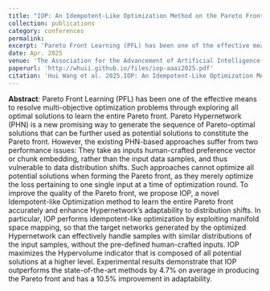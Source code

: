 ```yaml
---
title: "IOP: An Idempotent-Like Optimization Method on the Pareto Front of Hypernetwork"
collection: publications
category: conferences
permalink: 
excerpt: 'Pareto Front Learning (PFL) has been one of the effective means to resolve multi-objective optimization problems through exploring all optimal solutions to learn the entire Pareto front. Pareto Hypernetwork (PHN) is a new promising way to generate the sequence of Pareto-optimal solutions that can be further used as potential solutions to constitute the Pareto front. However, the existing PHN-based approaches suffer from two performance issues: They take as inputs human-crafted preference vector or chunk embedding, rather than the input data samples, and thus vulnerable to data distribution shifts. Such approaches cannot optimize all potential solutions when forming the Pareto front, as they merely optimize the loss pertaining to one single input at a time of optimization round. To improve the quality of the Pareto front, we propose IOP, a novel Idempotent-like Optimization method to learn the entire Pareto front accurately and enhance Hypernetwork’s adaptability to distribution shifts. In particular, IOP performs idempotent-like optimization by exploiting manifold space mapping, so that the target networks generated by the optimized Hypernetwork can effectively handle samples with similar distributions of the input samples, without the pre-defined human-crafted inputs. IOP maximizes the Hypervolume indicator that is composed of all potential solutions at a higher level. Experimental results demonstrate that IOP outperforms the state-of-the-art methods by 4.7% on average in producing the Pareto front and has a 10.5% improvement in adaptability.'
date: Apr. 2025
venue: 'The Association for the Advancement of Artificial Intelligence(AAAI)'
paperurl: 'http://whuii.github.io/files/iop-aaai2025.pdf'
citation: 'Hui Wang et al. 2025.IOP: An Idempotent-Like Optimization Method on the Pareto Front of Hypernetwork. In AAAI, volume 39, 21108-21116.'
---
```


**Abstract**: Pareto Front Learning (PFL) has been one of the effective means to resolve multi-objective optimization problems through exploring all optimal solutions to learn the entire Pareto front. Pareto Hypernetwork (PHN) is a new promising way to generate the sequence of Pareto-optimal solutions that can be further used as potential solutions to constitute the Pareto front. However, the existing PHN-based approaches suffer from two performance issues: They take as inputs human-crafted preference vector or chunk embedding, rather than the input data samples, and thus vulnerable to data distribution shifts. Such approaches cannot optimize all potential solutions when forming the Pareto front, as they merely optimize the loss pertaining to one single input at a time of optimization round. To improve the quality of the Pareto front, we propose IOP, a novel Idempotent-like Optimization method to learn the entire Pareto front accurately and enhance Hypernetwork’s adaptability to distribution shifts. In particular, IOP performs idempotent-like optimization by exploiting manifold space mapping, so that the target networks generated by the optimized Hypernetwork can effectively handle samples with similar distributions of the input samples, without the pre-defined human-crafted inputs. IOP maximizes the Hypervolume indicator that is composed of all potential solutions at a higher level. Experimental results demonstrate that IOP outperforms the state-of-the-art methods by 4.7% on average in producing the Pareto front and has a 10.5% improvement in adaptability.
